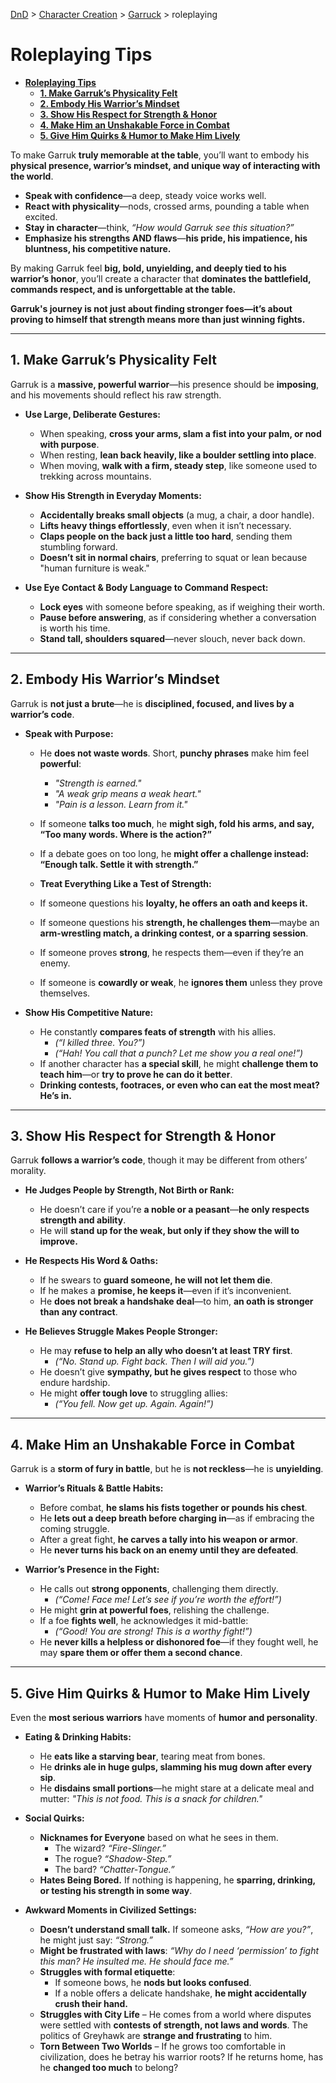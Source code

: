 [DnD](../../readme.md) > [Character Creation](../../character-creation.md) > [Garruck](./DnD_2024_PC_Barbarian_Male.md) > roleplaying

# **Roleplaying Tips**

- [**Roleplaying Tips**](#roleplaying-tips)
  - [**1. Make Garruk’s Physicality Felt**](#1-make-garruks-physicality-felt)
  - [**2. Embody His Warrior’s Mindset**](#2-embody-his-warriors-mindset)
  - [**3. Show His Respect for Strength \& Honor**](#3-show-his-respect-for-strength--honor)
  - [**4. Make Him an Unshakable Force in Combat**](#4-make-him-an-unshakable-force-in-combat)
  - [**5. Give Him Quirks \& Humor to Make Him Lively**](#5-give-him-quirks--humor-to-make-him-lively)

To make Garruk **truly memorable at the table**, you’ll want to embody his **physical presence, warrior’s mindset, and unique way of interacting with the world**.

- **Speak with confidence**—a deep, steady voice works well.
- **React with physicality**—nods, crossed arms, pounding a table when excited.
- **Stay in character**—think, _“How would Garruk see this situation?”_
- **Emphasize his strengths AND flaws**—**his pride, his impatience, his bluntness, his competitive nature.**

By making Garruk feel **big, bold, unyielding, and deeply tied to his warrior’s honor**, you’ll create a character that **dominates the battlefield, commands respect, and is unforgettable at the table.**

**Garruk's journey is not just about finding stronger foes—it’s about proving to himself that strength means more than just winning fights.**

---

## **1. Make Garruk’s Physicality Felt**

Garruk is a **massive, powerful warrior**—his presence should be **imposing**, and his movements should reflect his raw strength.

- **Use Large, Deliberate Gestures:**

  - When speaking, **cross your arms, slam a fist into your palm, or nod with purpose**.
  - When resting, **lean back heavily, like a boulder settling into place**.
  - When moving, **walk with a firm, steady step**, like someone used to trekking across mountains.

- **Show His Strength in Everyday Moments:**

  - **Accidentally breaks small objects** (a mug, a chair, a door handle).
  - **Lifts heavy things effortlessly**, even when it isn’t necessary.
  - **Claps people on the back just a little too hard**, sending them stumbling forward.
  - **Doesn’t sit in normal chairs**, preferring to squat or lean because "human furniture is weak."

- **Use Eye Contact & Body Language to Command Respect:**

  - **Lock eyes** with someone before speaking, as if weighing their worth.
  - **Pause before answering**, as if considering whether a conversation is worth his time.
  - **Stand tall, shoulders squared**—never slouch, never back down.

---

## **2. Embody His Warrior’s Mindset**

Garruk is **not just a brute**—he is **disciplined, focused, and lives by a warrior’s code**.

- **Speak with Purpose:**

  - He **does not waste words**. Short, **punchy phrases** make him feel **powerful**:

    - _"Strength is earned."_
    - _"A weak grip means a weak heart."_
    - _"Pain is a lesson. Learn from it."_

  - If someone **talks too much**, he **might sigh, fold his arms, and say, “Too many words. Where is the action?”**
  - If a debate goes on too long, he **might offer a challenge instead: “Enough talk. Settle it with strength.”**

  - **Treat Everything Like a Test of Strength:**

  - If someone questions his **loyalty, he offers an oath and keeps it.**
  - If someone questions his **strength, he challenges them**—maybe an **arm-wrestling match, a drinking contest, or a sparring session**.
  - If someone proves **strong**, he respects them—even if they’re an enemy.
  - If someone is **cowardly or weak**, he **ignores them** unless they prove themselves.

- **Show His Competitive Nature:**

  - He constantly **compares feats of strength** with his allies.
    - _(“I killed three. You?”)_
    - _(“Hah! You call that a punch? Let me show you a real one!”)_
  - If another character has **a special skill**, he might **challenge them to teach him**—or **try to prove he can do it better**.
  - **Drinking contests, footraces, or even who can eat the most meat? He’s in.**

---

## **3. Show His Respect for Strength & Honor**

Garruk **follows a warrior’s code**, though it may be different from others’ morality.

- **He Judges People by Strength, Not Birth or Rank:**

  - He doesn’t care if you’re **a noble or a peasant**—**he only respects strength and ability**.
  - He will **stand up for the weak, but only if they show the will to improve.**

- **He Respects His Word & Oaths:**

  - If he swears to **guard someone, he will not let them die**.
  - If he makes a **promise, he keeps it**—even if it’s inconvenient.
  - He **does not break a handshake deal**—to him, **an oath is stronger than any contract**.

- **He Believes Struggle Makes People Stronger:**

  - He may **refuse to help an ally who doesn’t at least TRY first**.
    - _(“No. Stand up. Fight back. Then I will aid you.”)_
  - He doesn’t give **sympathy, but he gives respect** to those who endure hardship.
  - He might **offer tough love** to struggling allies:
    - _(“You fell. Now get up. Again. Again!”)_

---

## **4. Make Him an Unshakable Force in Combat**

Garruk is a **storm of fury in battle**, but he is **not reckless**—he is **unyielding**.

- **Warrior’s Rituals & Battle Habits:**

  - Before combat, **he slams his fists together or pounds his chest**.
  - He **lets out a deep breath before charging in**—as if embracing the coming struggle.
  - After a great fight, **he carves a tally into his weapon or armor**.
  - He **never turns his back on an enemy until they are defeated**.

- **Warrior’s Presence in the Fight:**

  - He calls out **strong opponents**, challenging them directly.
    - _(“Come! Face me! Let’s see if you’re worth the effort!”)_
  - He might **grin at powerful foes**, relishing the challenge.
  - If a foe **fights well**, he acknowledges it mid-battle:
    - _(“Good! You are strong! This is a worthy fight!”)_
  - He **never kills a helpless or dishonored foe**—if they fought well, he may **spare them or offer them a second chance**.

---

## **5. Give Him Quirks & Humor to Make Him Lively**

Even the **most serious warriors** have moments of **humor and personality**.

- **Eating & Drinking Habits:**

  - He **eats like a starving bear**, tearing meat from bones.
  - He **drinks ale in huge gulps, slamming his mug down after every sip**.
  - He **disdains small portions**—he might stare at a delicate meal and mutter: _"This is not food. This is a snack for children."_

- **Social Quirks:**

  - **Nicknames for Everyone** based on what he sees in them.
    - The wizard? _“Fire-Slinger.”_
    - The rogue? _“Shadow-Step.”_
    - The bard? _“Chatter-Tongue.”_
  - **Hates Being Bored.** If nothing is happening, he **sparring, drinking, or testing his strength in some way**.

- **Awkward Moments in Civilized Settings:**

  - **Doesn’t understand small talk.** If someone asks, _“How are you?”_, he might just say: _“Strong.”_
  - **Might be frustrated with laws**: _“Why do I need ‘permission’ to fight this man? He insulted me. He should face me.”_
  - **Struggles with formal etiquette**:
    - If someone bows, he **nods but looks confused**.
    - If a noble offers a delicate handshake, **he might accidentally crush their hand.**
  - **Struggles with City Life** – He comes from a world where disputes were settled with **contests of strength, not laws and words**. The politics of Greyhawk are **strange and frustrating** to him.
  - **Torn Between Two Worlds** – If he grows too comfortable in civilization, does he betray his warrior roots? If he returns home, has he **changed too much** to belong?
